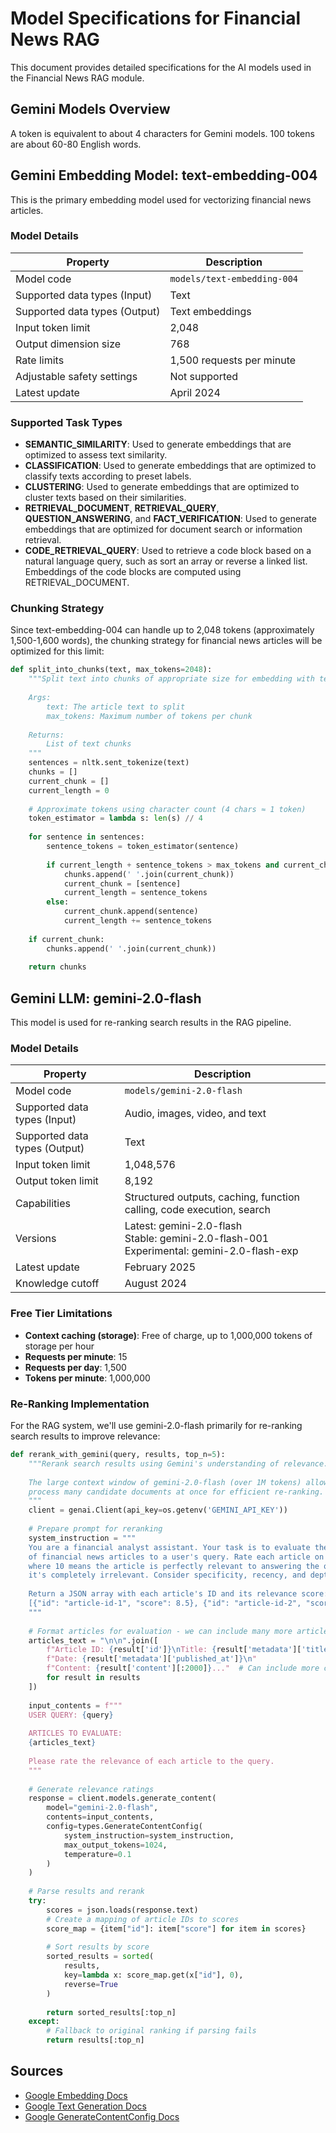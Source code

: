 # Model Specifications for Financial News RAG

This document provides detailed specifications for the AI models used in the Financial News RAG module.

## Gemini Models Overview

A token is equivalent to about 4 characters for Gemini models. 100 tokens are about 60-80 English words.

## Gemini Embedding Model: text-embedding-004

This is the primary embedding model used for vectorizing financial news articles.

### Model Details

| Property | Description |
|----------|-------------|
| Model code | `models/text-embedding-004` |
| Supported data types (Input) | Text |
| Supported data types (Output) | Text embeddings |
| Input token limit | 2,048 |
| Output dimension size | 768 |
| Rate limits | 1,500 requests per minute |
| Adjustable safety settings | Not supported |
| Latest update | April 2024 |

### Supported Task Types

- **SEMANTIC_SIMILARITY**: Used to generate embeddings that are optimized to assess text similarity.
- **CLASSIFICATION**: Used to generate embeddings that are optimized to classify texts according to preset labels.
- **CLUSTERING**: Used to generate embeddings that are optimized to cluster texts based on their similarities.
- **RETRIEVAL_DOCUMENT**, **RETRIEVAL_QUERY**, **QUESTION_ANSWERING**, and **FACT_VERIFICATION**: Used to generate embeddings that are optimized for document search or information retrieval.
- **CODE_RETRIEVAL_QUERY**: Used to retrieve a code block based on a natural language query, such as sort an array or reverse a linked list. Embeddings of the code blocks are computed using RETRIEVAL_DOCUMENT.

### Chunking Strategy

Since text-embedding-004 can handle up to 2,048 tokens (approximately 1,500-1,600 words), the chunking strategy for financial news articles will be optimized for this limit:

```python
def split_into_chunks(text, max_tokens=2048):
    """Split text into chunks of appropriate size for embedding with text-embedding-004.
    
    Args:
        text: The article text to split
        max_tokens: Maximum number of tokens per chunk
        
    Returns:
        List of text chunks
    """
    sentences = nltk.sent_tokenize(text)
    chunks = []
    current_chunk = []
    current_length = 0
    
    # Approximate tokens using character count (4 chars ≈ 1 token)
    token_estimator = lambda s: len(s) // 4
    
    for sentence in sentences:
        sentence_tokens = token_estimator(sentence)
        
        if current_length + sentence_tokens > max_tokens and current_chunk:
            chunks.append(' '.join(current_chunk))
            current_chunk = [sentence]
            current_length = sentence_tokens
        else:
            current_chunk.append(sentence)
            current_length += sentence_tokens
            
    if current_chunk:
        chunks.append(' '.join(current_chunk))
        
    return chunks
```

## Gemini LLM: gemini-2.0-flash

This model is used for re-ranking search results in the RAG pipeline.

### Model Details

| Property | Description |
|----------|-------------|
| Model code | `models/gemini-2.0-flash` |
| Supported data types (Input) | Audio, images, video, and text |
| Supported data types (Output) | Text |
| Input token limit | 1,048,576 |
| Output token limit | 8,192 |
| Capabilities | Structured outputs, caching, function calling, code execution, search |
| Versions | Latest: gemini-2.0-flash<br>Stable: gemini-2.0-flash-001<br>Experimental: gemini-2.0-flash-exp |
| Latest update | February 2025 |
| Knowledge cutoff | August 2024 |

### Free Tier Limitations

- **Context caching (storage)**: Free of charge, up to 1,000,000 tokens of storage per hour
- **Requests per minute**: 15
- **Requests per day**: 1,500
- **Tokens per minute**: 1,000,000

### Re-Ranking Implementation

For the RAG system, we'll use gemini-2.0-flash primarily for re-ranking search results to improve relevance:

```python
def rerank_with_gemini(query, results, top_n=5):
    """Rerank search results using Gemini's understanding of relevance.
    
    The large context window of gemini-2.0-flash (over 1M tokens) allows us to
    process many candidate documents at once for efficient re-ranking.
    """
    client = genai.Client(api_key=os.getenv('GEMINI_API_KEY'))
    
    # Prepare prompt for reranking
    system_instruction = """
    You are a financial analyst assistant. Your task is to evaluate the relevance 
    of financial news articles to a user's query. Rate each article on a scale of 0-10, 
    where 10 means the article is perfectly relevant to answering the query, and 0 means 
    it's completely irrelevant. Consider specificity, recency, and depth of information.
    
    Return a JSON array with each article's ID and its relevance score:
    [{"id": "article-id-1", "score": 8.5}, {"id": "article-id-2", "score": 6.2}, ...]
    """
    
    # Format articles for evaluation - we can include many more articles than with smaller models
    articles_text = "\n\n".join([
        f"Article ID: {result['id']}\nTitle: {result['metadata']['title']}\n"
        f"Date: {result['metadata']['published_at']}\n"
        f"Content: {result['content'][:2000]}..."  # Can include more content with large context window
        for result in results
    ])
    
    input_contents = f"""
    USER QUERY: {query}
    
    ARTICLES TO EVALUATE:
    {articles_text}
    
    Please rate the relevance of each article to the query.
    """
    
    # Generate relevance ratings
    response = client.models.generate_content(
        model="gemini-2.0-flash",
        contents=input_contents,
        config=types.GenerateContentConfig(
            system_instruction=system_instruction,
            max_output_tokens=1024,
            temperature=0.1
        )
    )
    
    # Parse results and rerank
    try:
        scores = json.loads(response.text)
        # Create a mapping of article IDs to scores
        score_map = {item["id"]: item["score"] for item in scores}
        
        # Sort results by score
        sorted_results = sorted(
            results, 
            key=lambda x: score_map.get(x["id"], 0), 
            reverse=True
        )
        
        return sorted_results[:top_n]
    except:
        # Fallback to original ranking if parsing fails
        return results[:top_n]
```

## Sources

- [Google Embedding Docs](https://ai.google.dev/gemini-api/docs/embeddings)
- [Google Text Generation Docs](https://ai.google.dev/gemini-api/docs/text-generation)
- [Google GenerateContentConfig Docs](https://ai.google.dev/api/generate-content)
